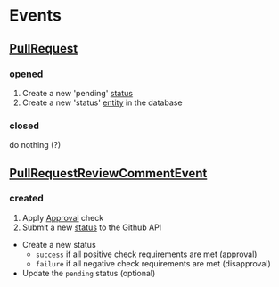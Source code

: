 # Events

## [PullRequest][1] 

### opened

1. Create a new 'pending' [status][2]
2. Create a new 'status' [entity](models.md#status) in the database

### closed

do nothing (?)

## [PullRequestReviewCommentEvent][3]

### created

1. Apply [Approval](checks.md#approval) check
2. Submit a new [status][2] to the Github API
  * Create a new status
    - `success` if all positive check requirements are met (approval)
    - `failure` if all negative check requirements are met (disapproval)
  * Update the `pending` status (optional)

[1]: https://developer.github.com/v3/activity/events/types/#pullrequestevent
[2]: https://developer.github.com/v3/repos/statuses/#create-a-status
[3]: https://developer.github.com/v3/activity/events/types/#pullrequestreviewcommentevent
[4]: https://developer.github.com/v3/repos/hooks/#delete-a-hook
